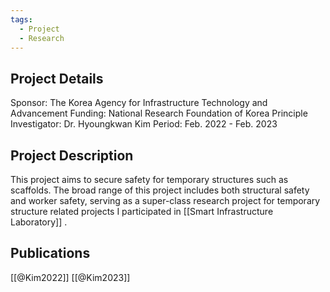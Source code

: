 ```yaml
---
tags:
  - Project
  - Research
---
```

## Project Details
Sponsor: The Korea Agency for Infrastructure Technology and Advancement
Funding: National Research Foundation of Korea
Principle Investigator: Dr. Hyoungkwan Kim
Period: Feb. 2022 - Feb. 2023

## Project Description
This project aims to secure safety for temporary structures such as scaffolds. The broad range of this project includes both structural safety and worker safety, serving as a super-class research project for temporary structure related projects I participated in [[Smart Infrastructure Laboratory]] .

## Publications
[[@Kim2022]]
[[@Kim2023]]